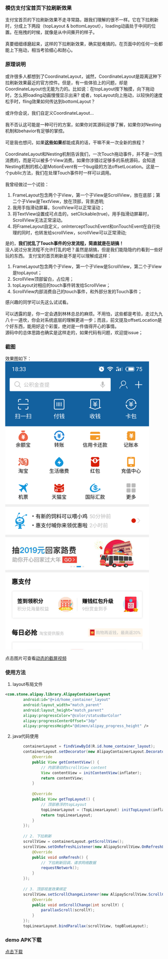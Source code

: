 ### 模仿支付宝首页下拉刷新效果
支付宝首页的下拉刷新效果不走寻常路，跟我们理解的很不一样。它在下拉刷新时，分成上下两段（topLayout & bottomLayout），loading动画处于中间的位置。在拖拽的时候，就像是从中间撕开的样子。<br/><br/>
真要细细琢磨起来，这样的下拉刷新效果，确实挺难搞的。在页面中的任何一处都能上下拖动，相当考验细心和耐心。

### 原理说明
或许很多人都想到了CoordinateLayout，诚然，CoordinateLayout是距离这种下拉刷新效果最近的官方控件。但是，有一些体验上的问题，却是CoordinateLayout也无能为力的。比如说：在topLayout按下触摸，向下拖动时，怎么把loading动画慢慢显示出来? 或者，topLayout向上拖动，以较快的速度松手时，fling效果如何传达到bottomLayout？<br/><br/>
或许你会说，我们自定义CoordinateLayout...<br/><br/>
我不否认这可能是一种可行的方案，如果你对其源码足够了解，如果你对Nesting机制和behavior有足够的掌控。<br/><br/>
可是我也想问，如果**这些如果**都能成真的话，干嘛不来一次全新的旅程？<br/><br/>
CoordinateLayout和Nesting机制告诉我们，一次Touch拖动事件，并不是一次性消费的，而是可以被多个View消费。如果你涉猎过足够多的系统源码，会知道Nesting机制的核心是MotionEvent有一个bug级的方法offsetLocation。这是一个public方法，我们在处理Touch事件时一样可以调用。<br/><br/>
我曾经做过一个试验：
1. FrameLayout包含两个子View，第一个子View是ScrollView，放在底部；第二个子View是TextView，放在顶部，背景透明;
2. 我用手指滑动屏幕，ScrollView可以正常滚动；
3. 将TextView设置成可点击的，setClickable(true)，用手指滑动屏幕时，ScrollView无法正常滚动。
4. 将FrameLayout自定义，onInterceptTouchEvent和onTouchEvent在自行处理的同时，也转发给scrollView，scrollView可以正常滑动;

是的，**我们扰乱了Touch事件的分发流程，简直就是在胡搞！**<br/>
没人说过分发流程不允许打乱的吧？虽然是胡搞，但是我们能隐隐约约看到一些好玩的东西。
支付宝的首页刷新是不是可以理解成这样：
1. FrameLayout包含两个子View，第一个子View是ScrollView，第二个子View是topLayout；
2. ScrollView顶部留白，占位用；
3. topLayout对相应的touch事件转发给ScrollView；
4. ScrollView内部消费自己的touch事件，和外部分发的Touch事件；

感兴趣的同学可以先这么试试看。<br/><br/>
可以透露的是，你一定会遇到林林总总的麻烦。不用怕，这些都是考验，走过九九八十一道坎，你会对系统底层的理解更进一步；而且，前文提及offsetLocation是个好东西，能用好这个彩蛋，绝对是一件值得开心的事情。<br/>
源码中的总体思路也确实是这样走的，如果代码有问题，欢迎提issue；

### 截图
效果图如下：<br/>
<a href="http://xmusistone.github.io/capture/alipay1.html" target="_blank">
  <img src="capture1.png" width="460"/>
</a>

点击图片可查看[动态的截屏视频](http://xmusistone.github.io/capture/alipay1.html)

### 使用方法
1. layout布局文件
```xml
<com.stone.alipay.library.AlipayContainerLayout
        android:id="@+id/home_container_layout"
        android:layout_width="match_parent"
        android:layout_height="match_parent"
        alipay:progressColor="@color/statusBarColor"
        alipay:progressCenterOffset="3dp"
        alipay:progressHeight="@dimen/alipay_progress_height" />
```
2. java代码使用
```java
        containerLayout = findViewById(R.id.home_container_layout);
        containerLayout.setDecorator(new AlipayContainerLayout.Decorator() {
            @Override
            public View getContentView() {
                // 内部滑动的scrollView content
                View contentView = initContentView(inflater);
                return contentView;
            }

            @Override
            public View getTopLayout() {
                // 顶部悬浮的topLayout
                topLinearLayout = (TopLinearLayout) initTopLayout(inflater);
                return topLinearLayout;
            }
        });

        // 2. 下拉刷新
        scrollView = containerLayout.getScrollView();
        scrollView.setOnRefreshListener(new AlipayScrollView.OnRefreshListener() {
            @Override
            public void onRefresh() {
                // 下拉刷新回调，请求网络数据
                requestNetwork();
            }
        });

        // 3. 顶部视差效果绑定
        scrollView.setScrollChangeListener(new AlipayScrollView.ScrollChangeListener() {
            @Override
            public void onScrollChange(int scrollY) {
                parallaxScroll(scrollY);
            }
        });
        topLinearLayout.bindParallax(scrollView, topBlueLayout);
```

### demo APK下载
[点击下载](https://github.com/xmuSistone/AlipayPullRefresh/blob/master/app-release.apk?raw=true)
